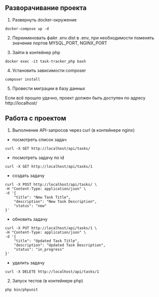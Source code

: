 ## Разворачивание проекта

1. Развернуть docker-окружение
```
docker-compose up -d
```

2. Переименовать файл .env.dist в .env, при необходимости поменять значение портов MYSQL_PORT, NGINX_PORT

3. Зайти в контейнер php
```
docker exec -it task-tracker_php bash
```

4. Установить зависимости composer
```
composer install
```

5. Провести миграции в базу данных

Если всё прошло удачно, проект должен быть доступен по адресу http://localhost/

## Работа с проектом

1. Выполнение API-запросов через curl (в контейнере nginx)
- посмотреть список задач
```
curl -X GET http://localhost/api/tasks/
```
- посмотреть задачу по id
```
curl -X GET http://localhost/api/tasks/1
```
- создать задачу
```
curl -X POST http://localhost/api/tasks/ \
-H "Content-Type: application/json" \
-d '{
    "title": "New Task Title",
    "description": "New Task Description",
    "status": "new"
}'
```
- обновить задачу
```
curl -X PUT http://localhost/api/tasks/1 \
-H "Content-Type: application/json" \
-d '{
    "title": "Updated Task Title",
    "description": "Updated Task Description",
    "status": "in_progress"
}'
```
- удалить задачу
```
curl -X DELETE http://localhost/api/tasks/1
```
2. Запуск тестов (в контейнере php)
```
php bin/phpunit
```